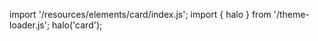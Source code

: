 <!--
type: template
name: card
-->

import '/resources/elements/card/index.js';
import { halo } from '/theme-loader.js';
halo('card');
